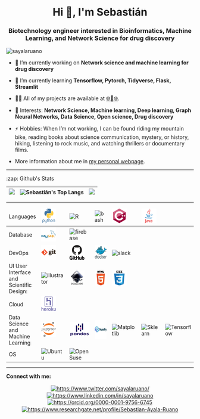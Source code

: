<!--
**sayalaruano/sayalaruano** is a ✨ _special_ ✨ repository because its `README.md` (this file) appears on your GitHub profile.
### Hi there 👋
Here are some ideas to get you started:

- 🔭 I’m currently working on ...
- 🌱 I’m currently learning ...
- 👯 I’m looking to collaborate on ...
- 🤔 I’m looking for help with ...
- 💬 Ask me about ...
- 📫 How to reach me: ...
- 😄 Pronouns: ...
- ⚡ Fun fact: ...
-->

<h1 align="center">Hi 👋, I'm Sebastián</h1>
<h3 align="center">Biotechnology engineer interested in Bioinformatics, Machine Learning, and Network Science for drug discovery</h3>

<p align="left"> <img src="https://komarev.com/ghpvc/?username=sayalaruano" alt="sayalaruano" /> </p>

- 🔭 I’m currently working on **Network science and machine learning for drug discovery**

- 🌱 I’m currently learning **Tensorflow, Pytorch, Tidyverse, Flask, Streamlit**

- 👨‍💻 All of my projects are available at [🌐🔗🌐](https://sayalaruano.github.io/project/).

- 🤔 Interests: **Network Science, Machine learning, Deep learning, Graph Neural Networks, Data Science, Open science, Drug discovery**

- ⚡ Hobbies: When I’m not working, I can be found riding my mountain bike, reading books about science communication, mystery, or history, hiking, listening to rock music, and watching thrillers or documentary films.

- More information about me in [my personal webpage](https://sayalaruano.github.io/).

<hr>

<summary>:zap: Github's Stats </summary>


<table>
  <thead>
    <th><img src="https://github-readme-streak-stats.herokuapp.com/?user=sayalaruano&theme=default"></th>
    <th><img src="https://github-readme-stats.vercel.app/api?username=sayalaruano&show_icons=true" alt="Sebastián's Top Langs" /></th>
    <th><img src="https://github-readme-stats.vercel.app/api/top-langs/?username=sayalaruano&layout=compact" /></th>
  </thead>
</table>

<hr>
   


<table>

  <thead>
    <td>Languages</td>
    <td><img src="https://github.com/devicons/devicon/blob/master/icons/python/python-original-wordmark.svg" alt="Python" width="40" height="40"/> </td>
    <td><img src="https://www.vectorlogo.zone/logos/r-project/r-project-official.svg" alt="R" width="40" height="40"/> </td>
    <td><img src="https://www.vectorlogo.zone/logos/gnu_bash/gnu_bash-official.svg" alt="bash" width="70" height="40"/> </td>
    <td><img src="https://github.com/devicons/devicon/blob/master/icons/cplusplus/cplusplus-original.svg" alt="c++" width="40" height="40"/> </td>
    <td><img src="https://github.com/devicons/devicon/blob/master/icons/java/java-original-wordmark.svg" alt="java" width="40" height="40"/></td>

  </thead>
  <tr>
    <td>Database</td> 
     <td><img src="https://github.com/devicons/devicon/blob/master/icons/mysql/mysql-original-wordmark.svg" alt="mysql" width="40" height="40"/></td>
     <td><img src="https://www.vectorlogo.zone/logos/firebase/firebase-ar21.svg" alt="firebase" width="70" height="40"/> </td>
  </tr>
   <tr>
    <td>DevOps</td>
     <td><img src="https://github.com/devicons/devicon/blob/master/icons/git/git-original-wordmark.svg" alt="git" width="40" height="40"/></td>
     <td><img src="https://github.com/devicons/devicon/blob/master/icons/github/github-original-wordmark.svg" alt="github" width="40" height="40"/></td>
     <td><img src="https://github.com/devicons/devicon/blob/master/icons/docker/docker-original-wordmark.svg" alt="Docker" width="40" height="40"/></td>
     <td><img src="https://www.vectorlogo.zone/logos/slack/slack-tile.svg" alt="slack" width="40" height="40"/> </td>
  </tr>
  <tr>
    <td>UI User Interface and Scientific Design: </td>
    <td><img src="https://www.vectorlogo.zone/logos/adobe_illustrator/adobe_illustrator-icon.svg" alt="illustrator" width="40" height="40"/></td>
    <td><img src="https://github.com/devicons/devicon/blob/master/icons/inkscape/inkscape-original-wordmark.svg" alt="inkscape" width="40" height="40"/></td>
    <td><img src="https://github.com/devicons/devicon/blob/master/icons/html5/html5-original-wordmark.svg" alt="html5" width="40" height="40"/> </td>
    <td><img src="https://github.com/devicons/devicon/blob/master/icons/css3/css3-original-wordmark.svg" alt="css3" width="40" height="40"/> </td>
  </tr>
  
  <tr>
    <td>Cloud</td>
     <td><img src="https://github.com/devicons/devicon/blob/master/icons/heroku/heroku-original-wordmark.svg" alt="heroku" width="40" height="40"/> </td>
  </tr>
  
  <tr> 
    <td>Data Science and Machine Learning</td>
     <td><img src="https://github.com/devicons/devicon/raw/master/icons/jupyter/jupyter-original-wordmark.svg" alt="jupyter" width="40" height="40"/></td>
     <td><img src="https://github.com/devicons/devicon/raw/master/icons/pandas/pandas-original-wordmark.svg" alt="pandas" width="60" height="40"/></td>
     <td><img src="https://github.com/devicons/devicon/raw/master/icons/numpy/numpy-original-wordmark.svg" alt="numpy" width="60" height="50"/></td>
     <td><img src="https://github.com/valohai/ml-logos/raw/master/matplotlib.svg" alt="Matplotlib" width="60" height="50"/></td>
     <td><img src="https://github.com/valohai/ml-logos/raw/master/scikit-learn.svg" alt="Sklearn" width="60" height="50"/></td>
     <td><img src="https://github.com/valohai/ml-logos/raw/master/tensorflow-layout.svg" alt="Tensorflow" width="60" height="50"/></td>
     <td><img src="https://github.com/valohai/ml-logos/raw/master/pytorch.svg" alt="Pytorch" width="60" height="50"/></td>
  </tr>
  <tr>
    <td>OS</td>
    <td><img src="https://www.vectorlogo.zone/logos/ubuntu/ubuntu-ar21.svg" alt="Ubuntu" width="40" height="40"/></td>    
    <td><img src="https://www.vectorlogo.zone/logos/debian/debian-ar21.svg" alt="Open Suse" width="40" height="40"/></td>
  </tr>

</table>
<hr>


**Connect with me:**

<p align="center">
  <a href="https://www.twitter.com/sayalaruano/" target="blank"><img align="center"  src="https://img.icons8.com/color/48/000000/twitter--v2.png" alt="https://www.twitter.com/sayalaruano/" height="30" width="30" /></a>
  <a href="https://www.linkedin.com/in/sayalaruano" target="blank"><img align="center" src="https://www.vectorlogo.zone/logos/linkedin/linkedin-tile.svg" alt="https://www.linkedin.com/in/sayalaruano" height="30" width="30" /></a>
  <a href="https://orcid.org/0000-0001-9756-6745" target="blank">
    <img align="center" src="https://img.icons8.com/windows/64/000000/orcid.png" alt="https://orcid.org/0000-0001-9756-6745" height="30" width="30" /></a>
  <a href="https://www.researchgate.net/profile/Sebastian-Ayala-Ruano" target="blank">
    <img align="center" src="https://img.icons8.com/windows/64/000000/researchgate.png" alt="https://www.researchgate.net/profile/Sebastian-Ayala-Ruano" height="30" width="30" /></a> 
</p>
